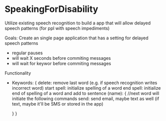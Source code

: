 # SpeakingForDisability
Utilize existing speech recognition to build a app that will allow delayed speech patterns (for ppl with speech impediments)

Goals:
Create an single page application that has a setting for delayed speech patterns
  - regular pauses
  - will wait X seconds before commiting messages
  - will wait for keywor before commiting messages


Functionality
- Keywords: {
    delete: remove last word (e.g. if speech recognition writes incorrect word)
    start spell: initialize spelling of a word
    end spell: initialize end of spelling of a word and add to sentence
    (name): { //next word will initiate the following commands
      send: send email, maybe text as well (if text, maybe it'll be SMS or stored in the app)

    }
}
